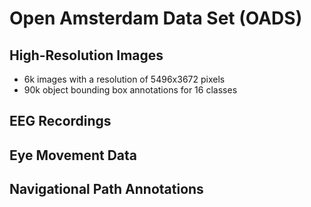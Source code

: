 # Open Amsterdam Data Set (OADS)

## High-Resolution Images

- 6k images with a resolution of 5496x3672 pixels
- 90k object bounding box annotations for 16 classes

## EEG Recordings

## Eye Movement Data

## Navigational Path Annotations
